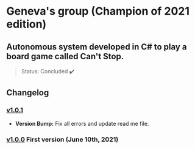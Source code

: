 # Geneva's group (Champion of 2021 edition)
## Autonomous system developed in C# to play a board game called Can't Stop.

> Status: Concluded ✔️



## Changelog


### [v1.0.1](https://github.com/Rafasputnick/Sistema-autonomo/releases/tag/1.0.0)
- **Version Bump:** Fix all errors and update read me file.

### [v1.0.0](https://github.com/Rafasputnick/Sistema-autonomo/releases/tag/1.0.0) First version (June 10th, 2021)

